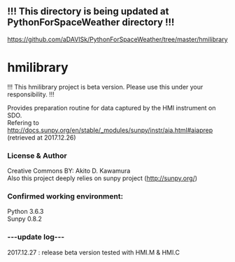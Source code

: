 
## !!! This directory is being updated at PythonForSpaceWeather directory !!!<br>
https://github.com/aDAVISk/PythonForSpaceWeather/tree/master/hmilibrary 

# hmilibrary

!!! This hmilibrary project is beta version. Please use this under your responsibility. !!!
 
Provides preparation routine for data captured by the HMI instrument on SDO.<br>
  Refering to <br>
  http://docs.sunpy.org/en/stable/_modules/sunpy/instr/aia.html#aiaprep (retrieved at 2017.12.26)

### License & Author
Creative Commons BY: Akito D. Kawamura <br>
Also this project deeply relies on sunpy project (http://sunpy.org/)

### Confirmed working environment: 
  Python 3.6.3<br>
  Sunpy 0.8.2

### ---update log---
  2017.12.27 : release beta version tested with HMI.M & HMI.C
